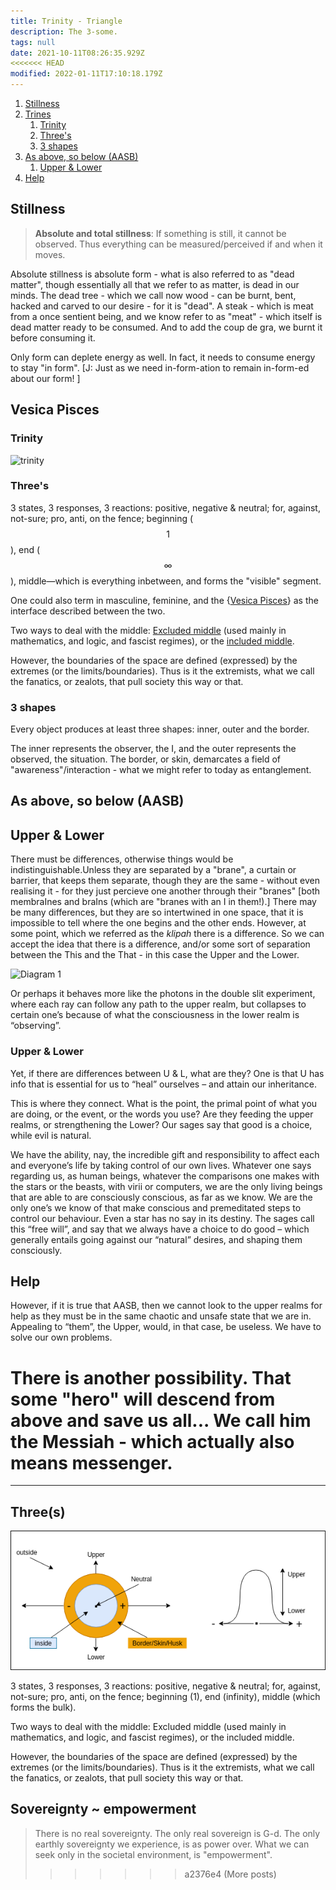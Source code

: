 ```yaml
---
title: Trinity - Triangle
description: The 3-some.
tags: null
date: 2021-10-11T08:26:35.929Z
<<<<<<< HEAD
modified: 2022-01-11T17:10:18.179Z
---
```


1. [Stillness](#stillness)
2. [Trines](#trines)
   1. [Trinity](#trinity)
   2. [Three's](#threes)
   3. [3 shapes](#3-shapes)
3. [As above, so below (AASB)](#as-above-so-below-aasb)
   1. [Upper & Lower](#upper--lower)
4. [Help](#help)

## Stillness

> **Absolute and total stillness**: If something is still, it cannot be observed. Thus everything can be measured/perceived if and when it moves.

Absolute stillness is absolute form - what is also referred to as "dead matter", though essentially all that we refer to as matter, is dead in our minds. The dead tree - which we call now wood - can be burnt, bent, hacked and carved to our desire - for it is "dead". A steak - which is meat from a once sentient being, and we know refer to as "meat" - which itself is dead matter ready to be consumed. And to add the coup de gra, we burnt it before consuming it.

Only form can deplete energy as well. In fact, it needs to consume energy to stay "in form". [J: Just as we need in-form-ation to remain in-form-ed about our form! ]

## Vesica Pisces

### Trinity

![trinity](/posts/img/qkab/trinity.png)

### Three's

3 states, 3 responses, 3 reactions: positive, negative & neutral; for, against, not-sure; pro, anti, on the fence; beginning ($$1$$), end ($$\infty$$), middle&mdash;which is everything inbetween, and forms the "visible" segment.

One could also term in masculine, feminine, and the {[Vesica Pisces](vesica_pisces.html)} as the interface described between the two.

Two ways to deal with the middle: [Excluded middle](/posts/qkab/middle/) (used mainly in mathematics, and logic, and fascist regimes), or the [included middle](/posts/qkab/middle/).

However, the boundaries of the space are defined (expressed) by the extremes (or the limits/boundaries). Thus is it the extremists, what we call the fanatics, or zealots, that pull society this way or that.

### 3 shapes

Every object produces at least three shapes: inner, outer and the border.

The inner represents the observer, the I, and the outer represents the observed, the situation. The border, or skin, demarcates a field of "awareness"/interaction - what we might refer to today as entanglement.

## As above, so below (AASB)

## Upper & Lower

There must be differences, otherwise things would be indistinguishable.Unless they are separated by a "brane", a curtain or barrier, that keeps them separate, though they are the same - without even realising it - for they just percieve one another through their "branes" [both membraInes and braIns (which are "branes with an I in them!).] There may be many differences, but they are so intertwined in one space, that it is impossible to tell where the one begins and the other ends. However, at some point, which we referred as the _klipah_ there is a difference. So we can accept the idea that there is a difference, and/or some sort of separation between the This and the That - in this case the Upper and the Lower.

![Diagram 1](/posts/img/qkab/above-below.png)

Or perhaps it behaves more like the photons in the double slit experiment, where each ray can follow any path to the upper realm, but collapses to certain one’s because of what the consciousness in the lower realm is “observing”.

### Upper & Lower

Yet, if there are differences between U & L, what are they?
One is that U has info that is essential for us to “heal” ourselves – and attain our inheritance.

This is where they connect. What is the point, the primal point of what you are doing, or the event, or the words you use? Are they feeding the upper realms, or strengthening the Lower? Our sages say that good is a choice, while evil is natural.

We have the ability, nay, the incredible gift and responsibility to affect each and everyone’s life by taking control of our own lives. Whatever one says regarding us, as human beings, whatever the comparisons one makes with the stars or the beasts, with virii or computers, we are the only living beings that are able to are consciously conscious, as far as we know. We are the only one’s we know of that make conscious and premeditated steps to control our behaviour. Even a star has no say in its destiny. The sages call this “free will”, and say that we always have a choice to do good – which generally entails going against our “natural” desires, and shaping them consciously.

## Help

However, if it is true that AASB, then we cannot look to the upper realms for help as they must be in the same chaotic and unsafe state that we are in. Appealing to “them”, the Upper, would, in that case, be useless. We have to solve our own problems.

There is another possibility. That some "hero" will descend from above and save us all... We call him the Messiah - which actually also means messenger.
=======
---

## Three(s)

![trinity](trinity.png)

3 states, 3 responses, 3 reactions: positive, negative & neutral; for, against, not-sure; pro, anti, on the fence; beginning (1), end (infinity), middle (which forms the bulk).

Two ways to deal with the middle: Excluded middle (used mainly in mathematics, and logic, and fascist regimes), or the included middle.

However, the boundaries of the space are defined (expressed) by the extremes (or the limits/boundaries). Thus is it the extremists, what we call the fanatics, or zealots, that pull society this way or that.

## Sovereignty ~ empowerment

> There is no real sovereignty. The only real sovereign is G-d. The only earthly sovereignty we experience, is as power over. What we can seek only in the societal environment, is "empowerment".
>>>>>>> a2376e4 (More posts)
